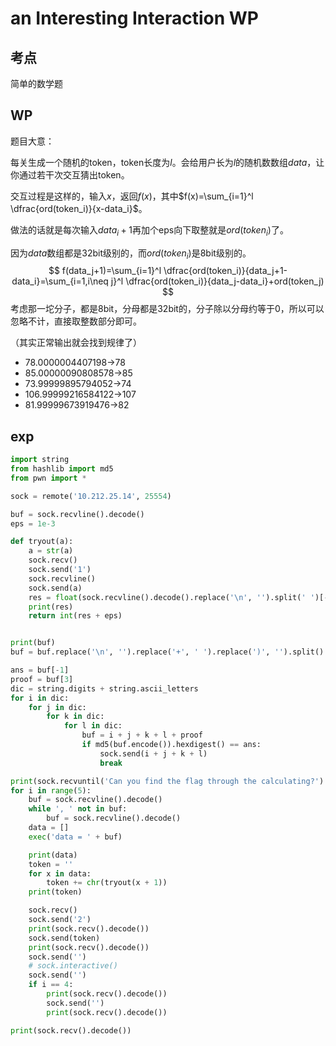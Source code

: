 # an Interesting Interaction WP

## 考点

简单的数学题

## WP

题目大意：

每关生成一个随机的token，token长度为$l$。会给用户长为$l$的随机数数组$data$，让你通过若干次交互猜出token。

交互过程是这样的，输入$x$，返回$f(x)$，其中$f(x)=\sum_{i=1}^l \dfrac{ord(token_i)}{x-data_i}$。

做法的话就是每次输入$data_i+1$再加个eps向下取整就是$ord(token_i)$了。

因为$data$数组都是32bit级别的，而$ord(token_i)$是8bit级别的。
$$
f(data_j+1)=\sum_{i=1}^l \dfrac{ord(token_i)}{data_j+1-data_i}=\sum_{i=1,i\neq j}^l \dfrac{ord(token_i)}{data_j-data_i}+ord(token_j)
$$
考虑那一坨分子，都是8bit，分母都是32bit的，分子除以分母约等于0，所以可以忽略不计，直接取整数部分即可。

（其实正常输出就会找到规律了）

- 78.0000004407198->78
- 85.00000090808578->85
- 73.99999895794052->74
- 106.99999216584122->107
- 81.99999673919476->82

## exp

```python
import string
from hashlib import md5
from pwn import *

sock = remote('10.212.25.14', 25554)

buf = sock.recvline().decode()
eps = 1e-3

def tryout(a):
    a = str(a)
    sock.recv()
    sock.send('1')
    sock.recvline()
    sock.send(a)
    res = float(sock.recvline().decode().replace('\n', '').split(' ')[-1])
    print(res)
    return int(res + eps)


print(buf)
buf = buf.replace('\n', '').replace('+', ' ').replace(')', '').split()

ans = buf[-1]
proof = buf[3]
dic = string.digits + string.ascii_letters
for i in dic:
    for j in dic:
        for k in dic:
            for l in dic:
                buf = i + j + k + l + proof
                if md5(buf.encode()).hexdigest() == ans:
                    sock.send(i + j + k + l)
                    break

print(sock.recvuntil('Can you find the flag through the calculating?').decode())
for i in range(5):
    buf = sock.recvline().decode()
    while ', ' not in buf:
        buf = sock.recvline().decode()
    data = []
    exec('data = ' + buf)

    print(data)
    token = ''
    for x in data:
        token += chr(tryout(x + 1))
    print(token)

    sock.recv()
    sock.send('2')
    print(sock.recv().decode())
    sock.send(token)
    print(sock.recv().decode())
    sock.send('')
    # sock.interactive()
    sock.send('')
    if i == 4:
        print(sock.recv().decode())
        sock.send('')
        print(sock.recv().decode())

print(sock.recv().decode())
```

